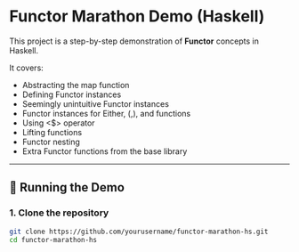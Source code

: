 # Functor Marathon Demo (Haskell)

This project is a step-by-step demonstration of **Functor** concepts in Haskell.

It covers:

- Abstracting the map function
- Defining Functor instances
- Seemingly unintuitive Functor instances
- Functor instances for Either, (,), and functions
- Using <$> operator
- Lifting functions
- Functor nesting
- Extra Functor functions from the base library

---

## 🔧 Running the Demo

### 1. Clone the repository
```bash
git clone https://github.com/yourusername/functor-marathon-hs.git
cd functor-marathon-hs
